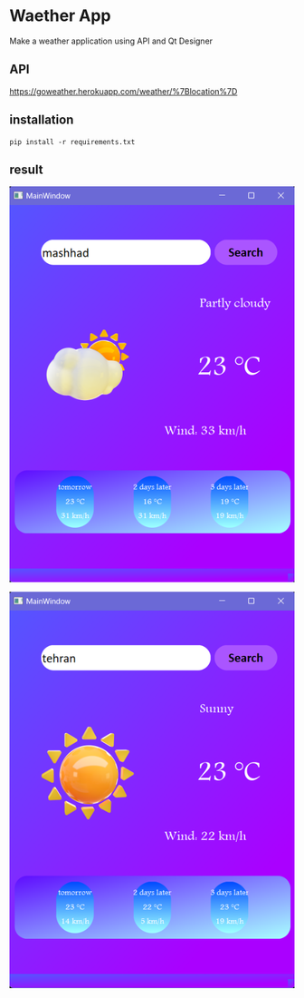 # Waether App

Make a weather application using API and Qt Designer

## API

https://goweather.herokuapp.com/weather/%7Blocation%7D

## installation

```
pip install -r requirements.txt
```

## result

![png](weather_png.png)

![png2](weather_png_2.png)
